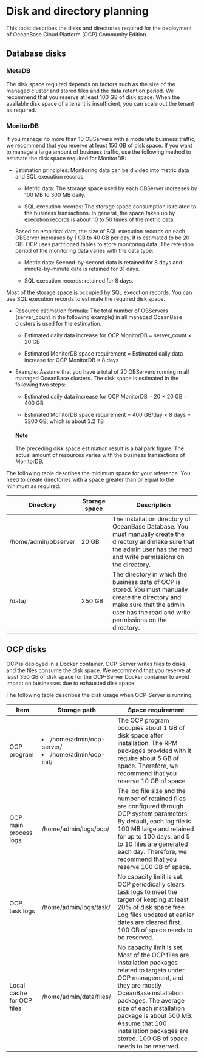 Disk and directory planning 
================================================

This topic describes the disks and directories required for the deployment of OceanBase Cloud Platform (OCP) Community Edition. 

Database disks 
-----------------------------------

### MetaDB 

The disk space required depends on factors such as the size of the managed cluster and stored files and the data retention period. We recommend that you reserve at least 100 GB of disk space. When the available disk space of a tenant is insufficient, you can scale out the tenant as required.

### MonitorDB 

If you manage no more than 10 OBServers with a moderate business traffic, we recommend that you reserve at least 150 GB of disk space. If you want to manage a large amount of business traffic, use the following method to estimate the disk space required for MonitorDB: 

* Estimation principles: Monitoring data can be divided into metric data and SQL execution records. 

  * Metric data: The storage space used by each OBServer increases by 100 MB to 300 MB daily.

    
  
  * SQL execution records: The storage space consumption is related to the business transactions. In general, the space taken up by execution records is about 10 to 50 times of the metric data.

    
  

  

  Based on empirical data, the size of SQL execution records on each OBServer increases by 1 GB to 40 GB per day. It is estimated to be 20 GB. OCP uses partitioned tables to store monitoring data. The retention period of the monitoring data varies with the data type:
  * Metric data: Second-by-second data is retained for 8 days and minute-by-minute data is retained for 31 days.

    
  
  * SQL execution records: retained for 8 days.

    
  

  




Most of the storage space is occupied by SQL execution records. You can use SQL execution records to estimate the required disk space. 

* Resource estimation formula: The total number of OBServers (server_count in the following example) in all managed OceanBase clusters is used for the estimation. 

  * Estimated daily data increase for OCP MonitorDB = server_count × 20 GB

    
  
  * Estimated MonitorDB space requirement = Estimated daily data increase for OCP MonitorDB × 8 days

    
  

  




<!-- -->

* Example: Assume that you have a total of 20 OBServers running in all managed OceanBase clusters. The disk space is estimated in the following two steps:

  * Estimated daily data increase for OCP MonitorDB = 20 × 20 GB = 400 GB

    
  
  * Estimated MonitorDB space requirement = 400 GB/day × 8 days = 3200 GB, which is about 3.2 TB

    
  

  



  <main id="notice" type='explain'>
    <h4>Note</h4>
    <p>The preceding disk space estimation result is a ballpark figure. The actual amount of resources varies with the business transactions of MonitorDB.</p>
  </main>

The following table describes the minimum space for your reference. You need to create directories with a space greater than or equal to the minimum as required. 


|      Directory       | Storage space |                                                                                                Description                                                                                                |
|----------------------|---------------|-----------------------------------------------------------------------------------------------------------------------------------------------------------------------------------------------------------|
| /home/admin/observer | 20 GB         | The installation directory of OceanBase Database.  You must manually create the directory and make sure that the admin user has the read and write permissions on the directory.          |
| /data/               | 250 GB        | The directory in which the business data of OCP is stored.  You must manually create the directory and make sure that the admin user has the read and write permissions on the directory. |



OCP disks 
------------------------------

OCP is deployed in a Docker container. OCP-Server writes files to disks, and the files consume the disk space. We recommend that you reserve at least 350 GB of disk space for the OCP-Server Docker container to avoid impact on businesses due to exhausted disk space. 

The following table describes the disk usage when OCP-Server is running. 


|         **Item**          |                                                             **Storage path**                                                              |                                                                                                                                                     **Space requirement**                                                                                                                                                      |
|---------------------------|-------------------------------------------------------------------------------------------------------------------------------------------|--------------------------------------------------------------------------------------------------------------------------------------------------------------------------------------------------------------------------------------------------------------------------------------------------------------------------------|
| OCP program               | <li> /home/admin/ocp-server/</li><li>   /home/admin/ocp-init/</li>    | The OCP program occupies about 1 GB of disk space after installation. The RPM packages provided with it require about 5 GB of space. Therefore, we recommend that you reserve 10 GB of space.                                                                                                                                  |
| OCP main process logs     | /home/admin/logs/ocp/                                                                                                                     | The log file size and the number of retained files are configured through OCP system parameters.  By default, each log file is 100 MB large and retained for up to 100 days, and 5 to 10 files are generated each day. Therefore, we recommend that you reserve 100 GB of space.                               |
| OCP task logs             | /home/admin/logs/task/                                                                                                                    | No capacity limit is set. OCP periodically clears task logs to meet the target of keeping at least 20% of disk space free. Log files updated at earlier dates are cleared first. 100 GB of space needs to be reserved.                                                                                                         |
| Local cache for OCP files | /home/admin/data/files/                                                                                                                   | No capacity limit is set. Most of the OCP files are installation packages related to targets under OCP management, and they are mostly OceanBase installation packages. The average size of each installation package is about 500 MB. Assume that 100 installation packages are stored. 100 GB of space needs to be reserved. |


